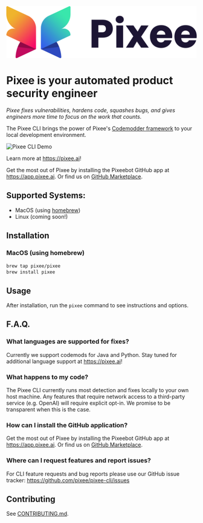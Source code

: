 <picture>
  <source media="(prefers-color-scheme: dark)" srcset="img/dark_mode_logo.png">
  <source media="(prefers-color-scheme: light)" srcset="img/light_mode_logo.png">
  <img alt="Pixee Logo" src="img/light_mode_logo.png">
</picture>

# Pixee is your automated product security engineer

*Pixee fixes vulnerabilities, hardens code, squashes bugs, and gives
engineers more time to focus on the work that counts.*

The Pixee CLI brings the power of Pixee's [Codemodder framework](https://codemodder.io) to your local development environment.

![Pixee CLI Demo](img/demo.gif)

Learn more at https://pixee.ai! 

Get the most out of Pixee by installing the Pixeebot GitHub app at
https://app.pixee.ai. Or find us on [GitHub Marketplace](https://github.com/apps/pixeebot). 

## Supported Systems:
* MacOS (using [homebrew](https://brew.sh))
* Linux (coming soon!)

## Installation

### MacOS (using homebrew)

```
brew tap pixee/pixee
brew install pixee
```

## Usage

After installation, run the `pixee` command to see instructions and options.

## F.A.Q.

### What languages are supported for fixes?
Currently we support codemods for Java and Python. Stay tuned for additional language support at https://pixee.ai!

### What happens to my code?
The Pixee CLI currently runs most detection and fixes locally to your own host machine. Any features that require network access to a third-party service (e.g. OpenAI) will require explicit opt-in. We promise to be transparent when this is the case.

### How can I install the GitHub application?
Get the most out of Pixee by installing the Pixeebot GitHub app at https://app.pixee.ai. Or find us on [GitHub Marketplace](https://github.com/apps/pixeebot).

### Where can I request features and report issues?
For CLI feature requests and bug reports please use our GitHub issue tracker: https://github.com/pixee/pixee-cli/issues


## Contributing
See [CONTRIBUTING.md](CONTRIBUTING.md).
